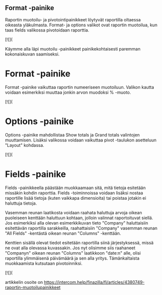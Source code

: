 ## Format -painike

Raportin muotoilu- ja pivotointipainikkeet löytyvät raportilla oltaessa oikeasta yläkulmasta. Format- ja options valikot ovat raportin muotoilua, kun taas fields valikossa pivotoidaan raporttia.

[![](

Käymme alla läpi muotoilu -painikkeet painikekohtaisesti paremman kokonaiskuvan saamiseksi.

# Format -painike

Format -painike vaikuttaa raportin numeeriseen muotoiluun. Valikon kautta voidaan esimerkiksi muuttaa jonkin arvon muodoksi % -muoto.

[![](

# Options -painike

Options -painike mahdollistaa Show totals ja Grand totals valintojen muuttamisen. Lisäksi valikossa voidaan vaikuttaa pivot -taulukon asetteluun "Layout" kohdassa.

[![](

# Fields -painike

Fields -painikkeella päästään muokkaamaan sitä, mitä tietoja esitetään missäkin kohdin raporttia. Fields -toiminnoissa voidaan lisäksi nostaa raportille lisää tietoja (kuten vaikkapa dimensioita) tai poistaa jotakin ei haluttuja tietoja.

Vasemman reunan laatikosta voidaan raahata haluttuja arvoja oikean puoleiseen kenttään haluttuun kohtaan, jolloin valinnat raportoituvat siellä. Jos esimerkiksi alla olevan esimerkkikuvan tieto "Company" haluttaisiin esitettävän raportilla sarakkeilla, raahattaisiin "Company" vasemman reunan "All Fields" -kentästä oikean reunan "Columns" -kenttään.

Kenttien sisällä olevat tiedot esitetään raportilla siinä järjestyksessä, missä ne ovat alla olevassa kuvassakin. Jos nyt olisimme siis raahaneet "Companyn" oikean reunan "Columns" laatikkoon "date:n" alle, olisi raportilla ylimmäisenä päivämäärä ja sen alla yritys. Tämänkaltaista muokkaamista kutsutaan pivotoinniksi.

[![](



artikkelin osoite on https://intercom.help/finazilla/fi/articles/4380749-raportin-muotoilupainikkeet

